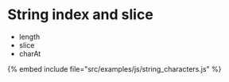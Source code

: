 # String index and slice

* length
* slice
* charAt

{% embed include file="src/examples/js/string_characters.js" %}



